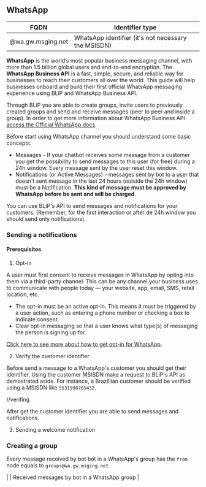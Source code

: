 ## WhatsApp
| FQDN                     | Identifier type                  | 
|--------------------------|----------------------------------------|
| @wa.gw.msging.net  | WhatsApp identifier (it's not necessary the MSISDN)   |

**WhatsApp** is the world’s most popular business messaging channel, with more than 1.5 billion global users and end-to-end encryption. The **WhatsApp Business API** is a fast, simple, secure, and reliable way for businesses to reach their customers all over the world. This guide will help businesses onboard and build their first official WhatsApp messaging experience using BLiP and WhatsApp Business API. 

Through BLiP you are able to create groups, invite users to previously created groups and send and receive messages (peer to peer and inside a group). In order to get more information about WhatsApp Business API [access the Official WhatsApp docs](https://developers.facebook.com/docs/whatsapp/).

Before start using WhatsApp channel you should understand some basic concepts.

* Messages - If your chatbot receives some message from a customer you get the possibility to send messages to this user (for free) during a 24h window. Every message sent by the user reset this window.
* Notifications (or Active Messages) - messages sent by bot to a user that doesn't sent message in the last 24 hours (outside the 24h window) must be a Notification. **This kind of message must be approved by WhatsApp before be sent and will be charged**.

You can use BLiP's API to send messages and notifications for your customers. (Remember, for the first interaction or after de 24h window you should send only notifications).

### Sending a notifications

#### Prerequisites

1. Opt-in

A user must first consent to receive messages in WhatsApp by opting into them via a third-party channel. This can be any channel your business uses to communicate with people today — your website, app, email, SMS, retail location, etc.

* The opt-in must be an active opt-in. This means it must be triggered by a user action, such as entering a phone number or checking a box to indicate consent.
* Clear opt-in messaging so that a user knows what type(s) of messaging the person is signing up for.

[Click here to see more about how to get opt-in for WhatsApp](https://developers.facebook.com/docs/whatsapp/guides/opt-in).

2. Verify the customer identifier

Before send a message to a WhatsApp's customer you should get their identifier. Using the customer MSISDN make a request to BLiP's API as demostrated aside. For instance, a Brazillian customer should be verified using a MSISDN like `5531998765432`.

//verifing

After get the customer identifier you are able to send messages and notifications.

3. Sending a welcome notification

### Creating a group

Every message received by bot bot in a WhatsApp's group has the `from` node equals to `groups@wa.gw.msging.net`

|    | Received messages by bot in a WhatsApp group   |

